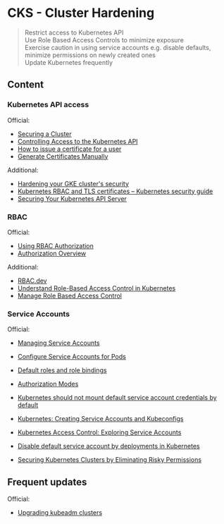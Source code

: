 # CKS - Cluster Hardening

> Restrict access to Kubernetes API  
> Use Role Based Access Controls to minimize exposure  
> Exercise caution in using service accounts e.g. disable defaults, minimize permissions on newly created ones  
> Update Kubernetes frequently  

## Content

### Kubernetes API access

Official:

* [Securing a Cluster](https://kubernetes.io/docs/tasks/administer-cluster/securing-a-cluster/)
* [Controlling Access to the Kubernetes API](https://kubernetes.io/docs/concepts/security/controlling-access/)
* [How to issue a certificate for a user](https://kubernetes.io/docs/reference/access-authn-authz/certificate-signing-requests/#normal-user)
* [Generate Certificates Manually](https://kubernetes.io/docs/tasks/administer-cluster/certificates/)

Additional:

* [Hardening your GKE cluster's security](https://cloud.google.com/anthos/clusters/docs/on-prem/latest/how-to/hardening-your-cluster)
* [Kubernetes RBAC and TLS certificates – Kubernetes security guide](https://sysdig.com/blog/kubernetes-security-rbac-tls/)
* [Securing Your Kubernetes API Server](https://tufin.medium.com/protecting-your-kubernetes-api-server-5eefeea4cf8a)

### RBAC

Official:

* [Using RBAC Authorization](https://kubernetes.io/docs/reference/access-authn-authz/rbac/)
* [Authorization Overview](https://kubernetes.io/docs/reference/access-authn-authz/authorization/)

Additional:

* [RBAC.dev](https://rbac.dev/)
* [Understand Role-Based Access Control in Kubernetes](https://www.youtube.com/watch?v=G3R24JSlGjY)
* [Manage Role Based Access Control](https://github.com/David-VTUK/CKA-StudyGuide/blob/master/RevisionTopics/01-Cluster%20Architcture%2C%20Installation%20and%20Configuration.md)

### Service Accounts

Official:

* [Managing Service Accounts](https://kubernetes.io/docs/reference/access-authn-authz/service-accounts-admin/)
* [Configure Service Accounts for Pods](https://kubernetes.io/docs/tasks/configure-pod-container/configure-service-account/)

* [Default roles and role bindings](https://kubernetes.io/docs/reference/access-authn-authz/rbac/#default-roles-and-role-bindings)
* [Authorization Modes](https://kubernetes.io/docs/reference/access-authn-authz/authorization/#authorization-modules)

* [Kubernetes should not mount default service account credentials by default](https://github.com/kubernetes/kubernetes/issues/57601)
* [Kubernetes: Creating Service Accounts and Kubeconfigs](https://docs.armory.io/docs/armory-admin/manual-service-account/)
* [Kubernetes Access Control: Exploring Service Accounts](https://thenewstack.io/kubernetes-access-control-exploring-service-accounts/)
* [Disable default service account by deployments in Kubernetes](https://stackoverflow.com/questions/52583497/how-to-disable-the-use-of-a-default-service-account-by-a-statefulset-deployments)
* [Securing Kubernetes Clusters by Eliminating Risky Permissions](https://www.cyberark.com/resources/threat-research-blog/securing-kubernetes-clusters-by-eliminating-risky-permissions)

## Frequent updates

Official:

* [Upgrading kubeadm clusters](https://kubernetes.io/docs/tasks/administer-cluster/kubeadm/kubeadm-upgrade/)
